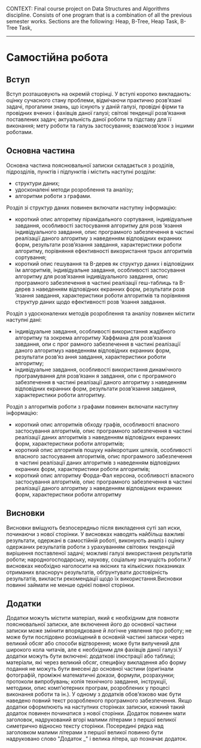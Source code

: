 CONTEXT:
Final course project on Data Structures and Algorithms discipline. Consists of one program that is a combination of all the previous semester works. Sections are the following: Heap, B-Tree, Heap Task, B-Tree Task, 


---

# Самостійна робота

## Вступ

Вступ розташовують на окремій сторінці. У вступі коротко викладають: оцінку сучасного стану проблеми, відмічаючи практично розв’язані задачі, прогалини знань, що існують у даній галузі, провідні фірми та провідних вчених і фахівців даної галузі; світові тенденції розв’язання поставлених задач; актуальність даної роботи та підставу для її виконання; мету роботи та галузь застосування; взаємозв’язок з іншими роботами.

## Основна частина

Основна частина пояснювальної записки складається з розділів, підрозділів, пунктів і підпунктів і містить наступні розділи:

- структури даних;
- удосконалені методи розроблення та аналізу;
- алгоритми роботи з графами.

Розділ зі структур даних повинен включати наступну інформацію:

- короткий опис алгоритму пірамідального сортування, індивідуальне завдання, особливості застосування алгоритму для розв ’язання індивідуального завдання, опис програмного забезпечення в частині реалізації даного алгоритму з наведенням відповідних екранних форм, результати розв’язання завдання, характеристики роботи алгоритму, порівняння ефективності використання трьох алгоритмів сортування;
- короткий опис гешування та B-дерев як структур даних і відповідних їм алгоритмів, індивідуальне завдання, особливості застосування алгоритму для розв’язання індивідуального завдання, опис програмного забезпечення в частині реалізації геш-таблиць та B-дерев з наведенням відповідних екранних форм, результати розв ’язання завдання, характеристики роботи алгоритмів та порівняння структур даних щодо ефективності розв ’язання завдання.

Розділ з удосконалених методів розроблення та аналізу повинен містити наступні дані:

- індивідуальне завдання, особливості використання жадібного алгоритму та зокрема алгоритму Хаффмана для розв’язання завдання, опи с прог рамного забезпечення в частині реалізації даного алгоритмуз наведенням відповідних екранних форм, результати розв’яз ання завдання, характеристики роботи алгоритму;
- індивідуальне завдання, особливості використання динамічного програмування для розв’язанн я завдання, опи с програмного забезпечення в частині реалізації даного алгоритму з наведенням відповідних екранних форм, результати розв’язання завдання, характеристики роботи алгоритму.

Розділ з алгоритмів роботи з графами повинен включати наступну інформацію:

- короткий опис алгоритмів обходу графів, особливості власного застосування алгоритмів, опис програмного забезпечення в частині реалізації даних алгоритмів з наведенням відповідних екранних форм, характеристики роботи алгоритмів;
- короткий опис алгоритмів пошуку найкоротших шляхів, особливості власного застосування алгоритмів, опис програмного забезпечення в частині реалізації даних алгоритмів з наведенням відповідних екранних форм, характеристики роботи алгоритмів;
- короткий опис алгоритму Форда-Фал керсона, особливості власного застосування алгоритмів, опис програмного забезпечення в частині реалізації даного алгоритму з наведенням відповідних екранних форм, характеристики роботи алгоритму

## Висновки

Висновки вміщують безпосередньо після викладення суті зап иски, починаючи з нової сторінки. У висновках наводять найбільш важливі результати, одержані в самостійній роботі, виконують аналіз і оцінку одержаних результатів роботи з урахуванням світових тенденцій вирішення поставленої задачі; можливі галузі використання результатів роботи; народногосподарську, наукову, соціальну значущість роботи.У висновках необхідно наголосити на якісних та кількісних показниках отриманих власноруч результатів, обґрунтувати достовірність результатів, викласти рекомендації щодо їх використання.Висновки повинні займати не менше однієї повної сторінки.

## Додатки

Додатки можуть містити матеріал, який є необхідним для повноти пояснювальної записки, але включення його до основної частини записки може змінити впорядковане й логічне уявлення про роботу; не може бути послідовно розміщений в основній частині записки через великий обсяг або способи відтворення; може бути вилучений для широкого кола читачів, але є необхідним для фахівців даної галузі.У додатки можуть бути включені: додаткові ілюстрації або таблиці; матеріали, які через великий обсяг, специфіку викладення або форму подання не можуть бути внесені до основної частини (оригінали фотографій, проміжні математичні докази, формули, розрахунки; протоколи випробувань; копія технічного завдання, інструкції, методики, опис комп’ютерних програм, розроблених у процесі виконання роботи та ін.). У одному з додатків обов’язково має бути наведено повний текст розробленого програмного забезпечення. Якщо додатки оформлюють на наступних сторінках записки, кожний такий додаток повинен починатися з нової сторінки. Додаток повинен мати заголовок, надрукований вгорі малими літерами з першої великої симетрично відносно тексту сторінки. Посередині рядка над заголовком малими літерами з першої великої повинно бути надруковано слово "Додаток \_" і велика літера, що позначає додаток.
